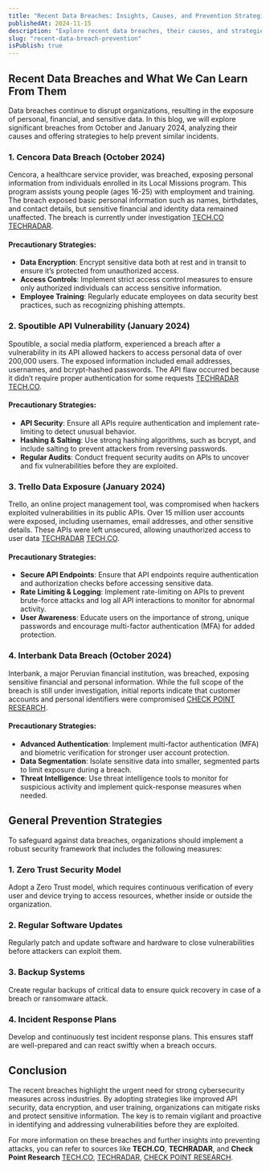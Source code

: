 ```yaml
---
title: "Recent Data Breaches: Insights, Causes, and Prevention Strategies"
publishedAt: 2024-11-15
description: "Explore recent data breaches, their causes, and strategies to prevent similar attacks in the future."
slug: "recent-data-breach-prevention"
isPublish: true
---
```


## Recent Data Breaches and What We Can Learn From Them

Data breaches continue to disrupt organizations, resulting in the exposure of personal, financial, and sensitive data. In this blog, we will explore significant breaches from October and January 2024, analyzing their causes and offering strategies to help prevent similar incidents.

### 1. **Cencora Data Breach (October 2024)**

Cencora, a healthcare service provider, was breached, exposing personal information from individuals enrolled in its Local Missions program. This program assists young people (ages 16-25) with employment and training. The breach exposed basic personal information such as names, birthdates, and contact details, but sensitive financial and identity data remained unaffected. The breach is currently under investigation [TECH.CO](https://tech.co/news/cencora-data-breach) [TECHRADAR](https://techradar.com/news/cencora-breach).

#### Precautionary Strategies:
- **Data Encryption**: Encrypt sensitive data both at rest and in transit to ensure it’s protected from unauthorized access.
- **Access Controls**: Implement strict access control measures to ensure only authorized individuals can access sensitive information.
- **Employee Training**: Regularly educate employees on data security best practices, such as recognizing phishing attempts.

### 2. **Spoutible API Vulnerability (January 2024)**

Spoutible, a social media platform, experienced a breach after a vulnerability in its API allowed hackers to access personal data of over 200,000 users. The exposed information included email addresses, usernames, and bcrypt-hashed passwords. The API flaw occurred because it didn’t require proper authentication for some requests [TECHRADAR](https://techradar.com/news/spoutible-breach) [TECH.CO](https://tech.co/news/spoutible-api-vulnerability).

#### Precautionary Strategies:
- **API Security**: Ensure all APIs require authentication and implement rate-limiting to detect unusual behavior.
- **Hashing & Salting**: Use strong hashing algorithms, such as bcrypt, and include salting to prevent attackers from reversing passwords.
- **Regular Audits**: Conduct frequent security audits on APIs to uncover and fix vulnerabilities before they are exploited.

### 3. **Trello Data Exposure (January 2024)**

Trello, an online project management tool, was compromised when hackers exploited vulnerabilities in its public APIs. Over 15 million user accounts were exposed, including usernames, email addresses, and other sensitive details. These APIs were left unsecured, allowing unauthorized access to user data [TECHRADAR](https://techradar.com/news/trello-data-exposure) [TECH.CO](https://tech.co/news/trello-api-compromise).

#### Precautionary Strategies:
- **Secure API Endpoints**: Ensure that API endpoints require authentication and authorization checks before accessing sensitive data.
- **Rate Limiting & Logging**: Implement rate-limiting on APIs to prevent brute-force attacks and log all API interactions to monitor for abnormal activity.
- **User Awareness**: Educate users on the importance of strong, unique passwords and encourage multi-factor authentication (MFA) for added protection.

### 4. **Interbank Data Breach (October 2024)**

Interbank, a major Peruvian financial institution, was breached, exposing sensitive financial and personal information. While the full scope of the breach is still under investigation, initial reports indicate that customer accounts and personal identifiers were compromised [CHECK POINT RESEARCH](https://checkpoints.com/news/interbank-breach).

#### Precautionary Strategies:
- **Advanced Authentication**: Implement multi-factor authentication (MFA) and biometric verification for stronger user account protection.
- **Data Segmentation**: Isolate sensitive data into smaller, segmented parts to limit exposure during a breach.
- **Threat Intelligence**: Use threat intelligence tools to monitor for suspicious activity and implement quick-response measures when needed.

## General Prevention Strategies

To safeguard against data breaches, organizations should implement a robust security framework that includes the following measures:

### 1. **Zero Trust Security Model**
Adopt a Zero Trust model, which requires continuous verification of every user and device trying to access resources, whether inside or outside the organization.

### 2. **Regular Software Updates**
Regularly patch and update software and hardware to close vulnerabilities before attackers can exploit them.

### 3. **Backup Systems**
Create regular backups of critical data to ensure quick recovery in case of a breach or ransomware attack.

### 4. **Incident Response Plans**
Develop and continuously test incident response plans. This ensures staff are well-prepared and can react swiftly when a breach occurs.

## Conclusion

The recent breaches highlight the urgent need for strong cybersecurity measures across industries. By adopting strategies like improved API security, data encryption, and user training, organizations can mitigate risks and protect sensitive information. The key is to remain vigilant and proactive in identifying and addressing vulnerabilities before they are exploited.

For more information on these breaches and further insights into preventing attacks, you can refer to sources like **TECH.CO**, **TECHRADAR**, and **Check Point Research** [TECH.CO](https://tech.co), [TECHRADAR](https://techradar.com), [CHECK POINT RESEARCH](https://checkpoints.com).
